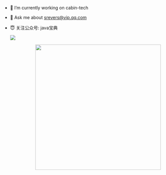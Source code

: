 - 🔭 I’m currently working on cabin-tech

- 💬 Ask me about srevers@vip.qq.com

- 😇 关注公众号: java宝典

 

  <img align="auto" src="https://camo.githubusercontent.com/5c2936d17e3ac7fa0c3e349980dd3ed3d662e8ee/68747470733a2f2f6769746875622d726561646d652d73746174732e76657263656c2e6170702f6170693f757365726e616d653d64756e77752673686f775f69636f6e733d747275652669636f6e5f636f6c6f723d38303541443526746578745f636f6c6f723d3731383039362662675f636f6c6f723d66666666666626686964655f7469746c653d74727565" />

<img align="right" width="400" src="https://user-images.githubusercontent.com/29878636/85978660-bf01d480-ba11-11ea-94c9-fcb8126b8a96.png"/>

 


